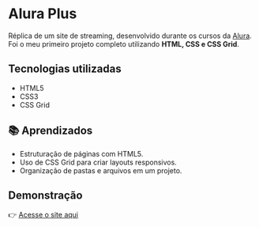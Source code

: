 #  Alura Plus

Réplica de um site de streaming, desenvolvido durante os cursos da [Alura](https://www.alura.com.br).  
Foi o meu primeiro projeto completo utilizando **HTML, CSS e CSS Grid**.

## Tecnologias utilizadas
- HTML5
- CSS3
- CSS Grid

## 📚 Aprendizados
- Estruturação de páginas com HTML5.
- Uso de CSS Grid para criar layouts responsivos.
- Organização de pastas e arquivos em um projeto.


## Demonstração

👉 [Acesse o site aqui](https://miguelnet01.github.io/Aluraplus)  

